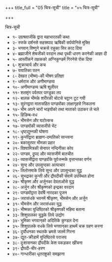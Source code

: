 +++
title_full = "05 चित्र-सूची"
title = "०५ चित्र-सूची"

+++

चित्र-सूची


- १- उग्रश्रवाजीके द्वारा महाभारतकी कथा
- २- रुरुके दर्शनसे सहस्रपाद ऋषिकी सर्पयोनिसे मुक्ति
- ३- भगवान् विष्णुने चक्रसे राहुका सिर काट दिया
- ४- ब्रह्माजीने शेषजीको वरदान तथा पृथ्वी धारण करनेकी आज्ञा दी
- ५- आस्तीकने तक्षकको अग्निकुण्डमें गिरनेसे रोक दिया
- ६- शुक्राचार्य और कच
- ७- ययातिका पतन
- ८- देवव्रत (भीष्म)-की भीषण प्रतिज्ञा
- ९- धर्मराज और अणीमाण्डव्य
- १०- अणीमाण्डव्य ऋषि शूलीपर
- ११- शतशृंग पर्वतपर पाण्डुका तप
- १२- बालक भीमके शरीरकी चोटसे चट्टान टूट गयी
- १३- सुरंगद्वारा मातासहित पाण्डवोंका लाक्षागृहसे निकलना
- १४- भीम अपने चारों भाइयोंको तथा माताको उठाकर ले चले
- १५- हिडिम्ब-वध
- १६- भीमसेन और घटोत्कच
- १७- पाण्डवोंकी व्यासजीसे भेंट
- १८- धृष्टद्युम्नकी घोषणा
- १९- कुन्तीद्वारा ब्राह्मण-दम्पतिको सान्त्वना
- २०- बकासुरपर भीमका प्रहार
- २१- विश्वामित्रकी सेनापर नन्दिनीका कोप
- २२- पाण्डव, द्रुपद और व्यासजीमें बातचीत
- २३- व्यासजीद्वारा पाण्डवोंके पूर्वजन्मके वृत्तान्तका वर्णन
- २४- सुन्द और उपसुन्दका अत्याचार
- २५- तिलोत्तमाके लिये सुन्द और उपसुन्दका युद्ध
- २६- सुभद्राका कुन्ती और द्रौपदीकी सेवामें उपस्थित होना
- २७- श्रीकृष्ण और अर्जुनका देवताओंसे युद्ध
- २८- अर्जुन और श्रीकृष्णको इन्द्रका वरदान
- २९- पाण्डवोंद्वारा देवर्षि नारदका पूजन
- ३०- जरासंधके भवनमें श्रीकृष्ण, भीमसेन और अर्जुन
- ३१- भीमसेन और जरासंधका युद्ध
- ३२- भीष्मका युधिष्ठिरको श्रीकृष्णकी महिमा बताना
- ३३- शिशुपालका युद्धके लिये उद्योग
- ३४- भूमिका भगवान्‌को अदितिके कुण्डल देना
- ३५- शिशुपालके वधके लिये भगवान्‌का हाथमें चक्र ग्रहण करना
- ३६- दुर्योधनका स्थलके भ्रमसे जलमें गिरना
- ३७- द्यूत-क्रीडामें युधिष्ठिरसे पराजय
- ३८- दुःशासनका द्रौपदीके केश पकड़कर खींचना
- ३९- द्रौपदी-चीर-हरण
- ४०- गान्धारीका धृतराष्ट्रको समझाना
